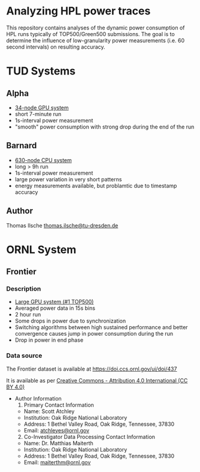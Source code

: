 # Analyzing HPL power traces

This repository contains analyses of the dynamic power consumption of HPL runs typically of TOP500/Green500 submissions.
The goal is to determine the influence of low-granularity power measurements (i.e. 60 second intervals) on resulting accuracy.

# TUD Systems 

## Alpha
- [34-node GPU system ](https://top500.org/system/179942/)
- short 7-minute run
- 1s-interval power measurement
- "smooth" power consumption with strong drop during the end of the run

## Barnard

- [630-node CPU system](https://top500.org/system/180137/)
- long > 9h run
- 1s-interval power measurement
- large power variation in very short patterns
- energy measurements available, but problamtic due to timestamp accuracy

## Author

Thomas Ilsche <thomas.ilsche@tu-dresden.de>

# ORNL System

## Frontier

### Description

- [Large GPU system (#1 TOP500)](https://top500.org/system/180047/)
- Averaged power data in 15s bins
- 2 hour run
- Some drops in power due to synchronization
- Switching algorithms between high sustained performance and better convergence causes jump in power consumption during the run
- Drop in power in end phase

### Data source

The Frontier dataset is available at
https://doi.ccs.ornl.gov/ui/doi/437

It is available as per
[Creative Commons - Attribution 4.0 International (CC BY 4.0)](https://creativecommons.org/licenses/by/4.0/)
- Author Information
  1. Primary Contact Information
    - Name: Scott Atchley
    - Institution: Oak Ridge National Laboratory
    - Address: 1 Bethel Valley Road, Oak Ridge, Tennessee, 37830
    - Email: atchleyes@ornl.gov
  2. Co-Investigator Data Processing Contact Information
    - Name: Dr. Matthias Maiterth
    - Institution: Oak Ridge National Laboratory
    - Address: 1 Bethel Valley Road, Oak Ridge, Tennessee, 37830
    - Email: maiterthm@ornl.gov